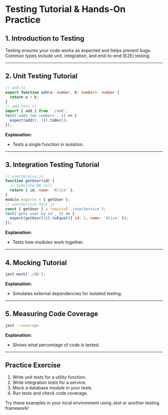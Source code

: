 # Testing Tutorial & Hands-On Practice

## 1. Introduction to Testing
Testing ensures your code works as expected and helps prevent bugs. Common types include unit, integration, and end-to-end (E2E) testing.

---

## 2. Unit Testing Tutorial
```typescript
// add.ts
export function add(a: number, b: number): number {
  return a + b;
}
// add.test.ts
import { add } from './add';
test('adds two numbers', () => {
  expect(add(2, 3)).toBe(5);
});
```
**Explanation:**
- Tests a single function in isolation.

---

## 3. Integration Testing Tutorial
```javascript
// userService.js
function getUser(id) {
  // Simulate DB call
  return { id, name: 'Alice' };
}
module.exports = { getUser };
// userService.test.js
const { getUser } = require('./userService');
test('gets user by id', () => {
  expect(getUser(1)).toEqual({ id: 1, name: 'Alice' });
});
```
**Explanation:**
- Tests how modules work together.

---

## 4. Mocking Tutorial
```javascript
jest.mock('./db');
```
**Explanation:**
- Simulates external dependencies for isolated testing.

---

## 5. Measuring Code Coverage
```bash
jest --coverage
```
**Explanation:**
- Shows what percentage of code is tested.

---

## Practice Exercise
1. Write unit tests for a utility function.
2. Write integration tests for a service.
3. Mock a database module in your tests.
4. Run tests and check code coverage.

Try these examples in your local environment using Jest or another testing framework!

